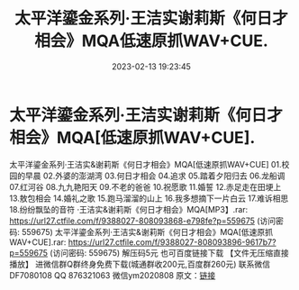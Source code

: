 ﻿---
title: 太平洋鎏金系列·王洁实谢莉斯《何日才相会》MQA低速原抓WAV+CUE.
date: 2023-02-13 19:23:45
categories: 新碟专辑、稀有等精品
tags: 华语中文
---
# 太平洋鎏金系列·王洁实谢莉斯《何日才相会》MQA[低速原抓WAV+CUE].

太平洋鎏金系列·王洁实&谢莉斯《何日才相会》MQA[低速原抓WAV+CUE]
01.校园的早晨
02.外婆的澎湖湾
03.何日才相会
04.追求
05.踏着夕阳归去
06.龙船调
07.红河谷
08.九九艳阳天
09.不老的爸爸
10.祝愿歌
11.婚誓
12.赤足走在田埂上
13.敖包相会
14.婚礼之歌
15.跑马溜溜的山上
16.我多想摘下一片白云
17.难诉相思
18.纷纷飘坠的音符
·王洁实&谢莉斯《何日才相会》MQA[MP3】.rar: https://url27.ctfile.com/f/9388027-808093868-e798fe?p=559675
(访问密码: 559675)
太平洋鎏金系列·王洁实&谢莉斯《何日才相会》MQA[低速原抓WAV+CUE].rar: https://url27.ctfile.com/f/9388027-808093896-9617b7?p=559675
(访问密码: 559675)
解压码5元
也可百度链接下载 【文件无压缩直接播放】
进微信群Q群终身免费下载(城通群收200元,百度群260元)
联系微信DF7080108 QQ 876321063
微信ym2020808
原文：[链接](https://blog.sina.com.cn/s/blog_1647c7e76010310su.html)